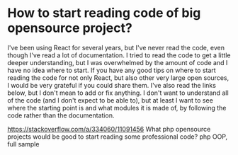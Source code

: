 
# How to start reading code of big opensource project?

I've been using React for several years, but I've never read the code, even though I've read a lot of documentation. I tried to read the code to get a little deeper understanding, but I was overwhelmed by the amount of code and I have no idea where to start. If you have any good tips on where to start reading the code for not only React, but also other very large open sources, I would be very grateful if you could share them.
I've also read the links below, but I don't mean to add or fix anything. I don't want to understand all of the code (and I don't expect to be able to), but at least I want to see where the starting point is and what modules it is made of, by following the code rather than the documentation.

https://stackoverflow.com/a/334060/11091456
What php opensource projects would be good to start reading some professional code?
php OOP, full sample


        